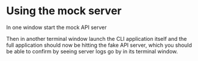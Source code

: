 # Using the mock server

In one window start the mock API server


Then in another terminal window launch the CLI application itself and the full application should now be hitting the fake API server, which you should be able to confirm by seeing server logs go by in its terminal window.